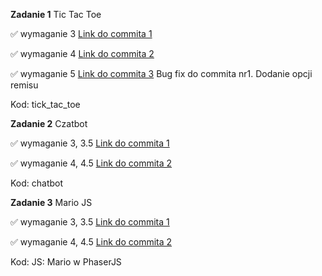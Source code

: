 **Zadanie 1** Tic Tac Toe

:white_check_mark: wymaganie 3  [Link do commita 1](https://github.com/omasso1/jezyki_skryptowe/commit/3dcf83d6e30cb399ced63702e0b3bb03d694c9e3)

:white_check_mark: wymaganie 4  [Link do commita 2](https://github.com/omasso1/jezyki_skryptowe/commit/54a61f31db02273d01a1a9109eb4b641b524b686)

:white_check_mark: wymaganie 5  [Link do commita 3](https://github.com/omasso1/jezyki_skryptowe/commit/33570df9af93b0ce58449c2d14e608b9e9b4c1db) Bug fix do commita nr1. Dodanie opcji remisu


Kod: tick_tac_toe


**Zadanie 2**  Czatbot


:white_check_mark: wymaganie 3, 3.5  [Link do commita 1](https://github.com/omasso1/jezyki_skryptowe/commit/16bb091375cdf12bcd4e7dd950d6695138d95bd0)

:white_check_mark: wymaganie 4, 4.5  [Link do commita 2](https://github.com/omasso1/jezyki_skryptowe/commit/151b2b4d7710528578039739d756970113a4bf50)

Kod: chatbot

**Zadanie 3**  Mario JS


:white_check_mark: wymaganie 3, 3.5  [Link do commita 1](https://github.com/omasso1/jezyki_skryptowe/commit/d516fd4ce3e5ec66e432fa282d35ce931e876309)

:white_check_mark: wymaganie 4, 4.5  [Link do commita 2](https://github.com/omasso1/jezyki_skryptowe/commit/43669302944aadee494edf978ac609437859c6d5)

Kod: JS: Mario w PhaserJS



